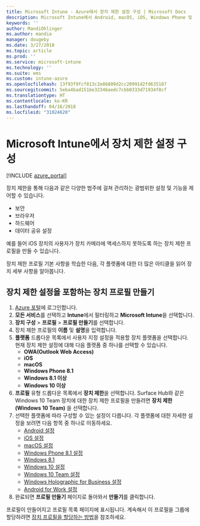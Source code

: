 ```yaml
---
title: Microsoft Intune - Azure에서 장치 제한 설정 구성 | Microsoft Docs
description: Microsoft Intune에서 Android, macOS, iOS, Windows Phone 및 Windows 10 장치에서 기능을 제한하는 장치 프로필 추가
keywords: ''
author: MandiOhlinger
ms.author: mandia
manager: dougeby
ms.date: 3/27/2018
ms.topic: article
ms.prod: ''
ms.service: microsoft-intune
ms.technology: ''
ms.suite: ems
ms.custom: intune-azure
ms.openlocfilehash: 13f93f9fcf813c2e86809d2cc20991d2fd635187
ms.sourcegitcommit: 5eba4bad151be32346aedc7cbb0333d71934f8cf
ms.translationtype: HT
ms.contentlocale: ko-KR
ms.lasthandoff: 04/16/2018
ms.locfileid: "31024620"
---
```

# <a name="configure-device-restriction-settings-in-microsoft-intune"></a>Microsoft Intune에서 장치 제한 설정 구성

[!INCLUDE [azure_portal](./includes/azure_portal.md)]

장치 제한을 통해 다음과 같은 다양한 범주에 걸쳐 관리하는 광범위한 설정 및 기능을 제어할 수 있습니다.
- 보안
- 브라우저
- 하드웨어
- 데이터 공유 설정

예를 들어 iOS 장치의 사용자가 장치 카메라에 액세스하지 못하도록 하는 장치 제한 프로필을 만들 수 있습니다.

장치 제한 프로필 기본 사항을 학습한 다음, 각 플랫폼에 대한 더 많은 아티클을 읽어 장치 세부 사항을 알아봅니다.

## <a name="create-a-device-profile-containing-device-restriction-settings"></a>장치 제한 설정을 포함하는 장치 프로필 만들기

1. [Azure 포털](https://portal.azure.com)에 로그인합니다.
2. **모든 서비스**를 선택하고 **Intune**에서 필터링하고 **Microsoft Intune**을 선택합니다.
3. **장치 구성** > **프로필** > **프로필 만들기**를 선택합니다.
4. 장치 제한 프로필의 **이름** 및 **설명**을 입력합니다.
5. **플랫폼** 드롭다운 목록에서 사용자 지정 설정을 적용할 장치 플랫폼을 선택합니다. 현재 장치 제한 설정에 대해 다음 플랫폼 중 하나를 선택할 수 있습니다.
    - **OWA(Outlook Web Access)**
    - **iOS**
    - **macOS**
    - **Windows Phone 8.1**
    - **Windows 8.1 이상**
    - **Windows 10 이상**
6. **프로필** 유형 드롭다운 목록에서 **장치 제한**을 선택합니다. Surface Hub와 같은 Windows 10 Team 장치에 대한 장치 제한 프로필을 만들려면 **장치 제한(Windows 10 Team)** 을 선택합니다.
7. 선택한 플랫폼에 따라 구성할 수 있는 설정이 다릅니다. 각 플랫폼에 대한 자세한 설정을 보려면 다음 항목 중 하나로 이동하세요.
    - [Android 설정](device-restrictions-android.md)
    - [iOS 설정](device-restrictions-ios.md)
    - [macOS 설정](device-restrictions-macos.md)
    - [Windows Phone 8.1 설정](device-restrictions-windows-phone-8-1.md)
    - [Windows 8.1](device-restrictions-windows-8-1.md)
    - [Windows 10 설정](device-restrictions-windows-10.md)
    - [Windows 10 Team 설정](device-restrictions-windows-10-teams.md)
    - [Windows Holographic for Business 설정](device-restrictions-windows-holographic.md)
    - [Android for Work 설정](device-restrictions-android-for-work.md)
8. 완료되면 **프로필 만들기** 페이지로 돌아와서 **만들기**를 클릭합니다.

프로필이 만들어지고 프로필 목록 페이지에 표시됩니다.
계속해서 이 프로필을 그룹에 할당하려면 [장치 프로필을 할당하는 방법](device-profile-assign.md)을 참조하세요.

<!--  Removing image as part of design review; retaining source until we known the disposition.

## Example of device restriction settings

In this high-level example, you'll create a device restriction policy that blocks the use of the built-in camera app on Android devices.

![How to disable the camera on Android devices](./media/disable-android-camera.png)

-->
